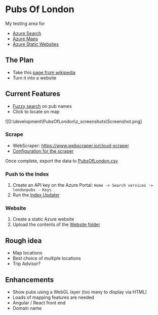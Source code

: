 # Pubs Of London
My testing area for 
- [Azure Search](https://azure.microsoft.com/en-gb/services/search/)
- [Azure Maps](https://azure.microsoft.com/en-us/services/azure-maps/) 
- [Azure Static Websites](https://docs.microsoft.com/en-us/azure/storage/blobs/storage-blob-static-website)

## The Plan
- Take this [page from wikipedia](https://en.wikipedia.org/wiki/List_of_pubs_in_London)
- Turn it into a website

## Current Features
- [Fuzzy search](https://en.wikipedia.org/wiki/Approximate_string_matching) on pub names
- Click to locate on map

![D:\development\PubsOfLondon\z_screenshots\Screenshot.png]

### Scrape
- WebScraper:  https://www.webscraper.io/cloud-scraper
- [Configuration for the scraper](Scraper/ScraperConfig.json)

Once complete, export the data to [PubsOfLondon.csv](IndexUpdater/pubsoflondon.csv)

### Push to the Index
1. Create an API key on the Azure Portal: `Home -> Search services -> londonpubs - Keys`
1. Run the [Index Updater](IndexUpdater/IndexUpdater)

### Website
1. Create a static Azure website 
2. Upload the contents of the [Website folder](Website)

## Rough idea
- Map locations
- Best choice of multiple locations
- Trip Advisor? 

## Enhancements
- Show pubs using a WebGL layer (too many to display via HTML)
- Loads of mapping features are needed
- Angular / React front end
- Domain name
